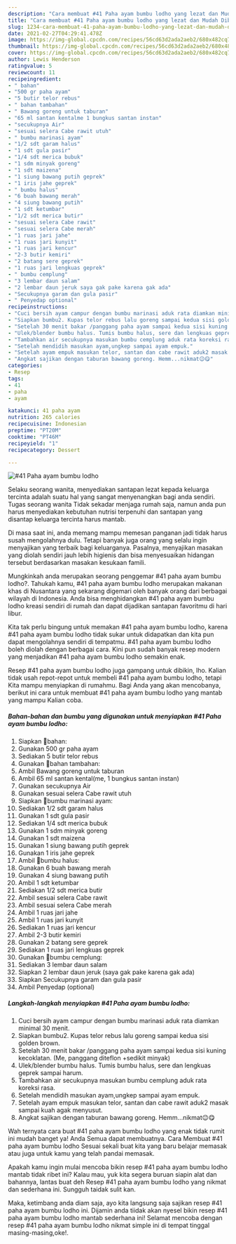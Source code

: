 ```yaml
---
description: "Cara membuat #41 Paha ayam bumbu lodho yang lezat dan Mudah Dibuat"
title: "Cara membuat #41 Paha ayam bumbu lodho yang lezat dan Mudah Dibuat"
slug: 1234-cara-membuat-41-paha-ayam-bumbu-lodho-yang-lezat-dan-mudah-dibuat
date: 2021-02-27T04:29:41.478Z
image: https://img-global.cpcdn.com/recipes/56cd63d2ada2aeb2/680x482cq70/41-paha-ayam-bumbu-lodho-foto-resep-utama.jpg
thumbnail: https://img-global.cpcdn.com/recipes/56cd63d2ada2aeb2/680x482cq70/41-paha-ayam-bumbu-lodho-foto-resep-utama.jpg
cover: https://img-global.cpcdn.com/recipes/56cd63d2ada2aeb2/680x482cq70/41-paha-ayam-bumbu-lodho-foto-resep-utama.jpg
author: Lewis Henderson
ratingvalue: 5
reviewcount: 11
recipeingredient:
- " bahan"
- "500 gr paha ayam"
- "5 butir telor rebus"
- " bahan tambahan"
- " Bawang goreng untuk taburan"
- "65 ml santan kentalme 1 bungkus santan instan"
- "secukupnya Air"
- "sesuai selera Cabe rawit utuh"
- " bumbu marinasi ayam"
- "1/2 sdt garam halus"
- "1 sdt gula pasir"
- "1/4 sdt merica bubuk"
- "1 sdm minyak goreng"
- "1 sdt maizena"
- "1 siung bawang putih geprek"
- "1 iris jahe geprek"
- " bumbu halus"
- "6 buah bawang merah"
- "4 siung bawang putih"
- "1 sdt ketumbar"
- "1/2 sdt merica butir"
- "sesuai selera Cabe rawit"
- "sesuai selera Cabe merah"
- "1 ruas jari jahe"
- "1 ruas jari kunyit"
- "1 ruas jari kencur"
- "2-3 butir kemiri"
- "2 batang sere geprek"
- "1 ruas jari lengkuas geprek"
- " bumbu cemplung"
- "3 lembar daun salam"
- "2 lembar daun jeruk saya gak pake karena gak ada"
- "Secukupnya garam dan gula pasir"
- " Penyedap optional"
recipeinstructions:
- "Cuci bersih ayam campur dengan bumbu marinasi aduk rata diamkan minimal 30 menit."
- "Siapkan bumbu2. Kupas telor rebus lalu goreng sampai kedua sisi golden brown."
- "Setelah 30 menit bakar /panggang paha ayam sampai kedua sisi kuning kecoklatan. (Me, panggang diteflon +sedikit minyak)"
- "Ulek/blender bumbu halus. Tumis bumbu halus, sere dan lengkuas geprek sampai harum."
- "Tambahkan air secukupnya masukan bumbu cemplung aduk rata koreksi rasa."
- "Setelah mendidih masukan ayam,ungkep sampai ayam empuk."
- "Setelah ayam empuk masukan telor, santan dan cabe rawit aduk2 masak sampai kuah agak menyusut."
- "Angkat sajikan dengan taburan bawang goreng. Hemm...nikmat😉😋"
categories:
- Resep
tags:
- 41
- paha
- ayam

katakunci: 41 paha ayam 
nutrition: 265 calories
recipecuisine: Indonesian
preptime: "PT20M"
cooktime: "PT46M"
recipeyield: "1"
recipecategory: Dessert

---
```



![#41 Paha ayam bumbu lodho](https://img-global.cpcdn.com/recipes/56cd63d2ada2aeb2/680x482cq70/41-paha-ayam-bumbu-lodho-foto-resep-utama.jpg)

Selaku seorang wanita, menyediakan santapan lezat kepada keluarga tercinta adalah suatu hal yang sangat menyenangkan bagi anda sendiri. Tugas seorang  wanita Tidak sekadar menjaga rumah saja, namun anda pun harus menyediakan kebutuhan nutrisi terpenuhi dan santapan yang disantap keluarga tercinta harus mantab.

Di masa  saat ini, anda memang mampu memesan panganan jadi tidak harus susah mengolahnya dulu. Tetapi banyak juga orang yang selalu ingin menyajikan yang terbaik bagi keluarganya. Pasalnya, menyajikan masakan yang diolah sendiri jauh lebih higienis dan bisa menyesuaikan hidangan tersebut berdasarkan masakan kesukaan famili. 



Mungkinkah anda merupakan seorang penggemar #41 paha ayam bumbu lodho?. Tahukah kamu, #41 paha ayam bumbu lodho merupakan makanan khas di Nusantara yang sekarang digemari oleh banyak orang dari berbagai wilayah di Indonesia. Anda bisa menghidangkan #41 paha ayam bumbu lodho kreasi sendiri di rumah dan dapat dijadikan santapan favoritmu di hari libur.

Kita tak perlu bingung untuk memakan #41 paha ayam bumbu lodho, karena #41 paha ayam bumbu lodho tidak sukar untuk didapatkan dan kita pun dapat mengolahnya sendiri di tempatmu. #41 paha ayam bumbu lodho boleh diolah dengan berbagai cara. Kini pun sudah banyak resep modern yang menjadikan #41 paha ayam bumbu lodho semakin enak.

Resep #41 paha ayam bumbu lodho juga gampang untuk dibikin, lho. Kalian tidak usah repot-repot untuk membeli #41 paha ayam bumbu lodho, tetapi Kita mampu menyiapkan di rumahmu. Bagi Anda yang akan mencobanya, berikut ini cara untuk membuat #41 paha ayam bumbu lodho yang mantab yang mampu Kalian coba.

<!--inarticleads1-->

##### Bahan-bahan dan bumbu yang digunakan untuk menyiapkan #41 Paha ayam bumbu lodho:

1. Siapkan  🍒bahan:
1. Gunakan 500 gr paha ayam
1. Sediakan 5 butir telor rebus
1. Gunakan  🍒bahan tambahan:
1. Ambil  Bawang goreng untuk taburan
1. Ambil 65 ml santan kental(me, 1 bungkus santan instan)
1. Gunakan secukupnya Air
1. Gunakan sesuai selera Cabe rawit utuh
1. Siapkan  🍒bumbu marinasi ayam:
1. Sediakan 1/2 sdt garam halus
1. Gunakan 1 sdt gula pasir
1. Sediakan 1/4 sdt merica bubuk
1. Gunakan 1 sdm minyak goreng
1. Gunakan 1 sdt maizena
1. Gunakan 1 siung bawang putih geprek
1. Gunakan 1 iris jahe geprek
1. Ambil  🍒bumbu halus:
1. Gunakan 6 buah bawang merah
1. Gunakan 4 siung bawang putih
1. Ambil 1 sdt ketumbar
1. Sediakan 1/2 sdt merica butir
1. Ambil sesuai selera Cabe rawit
1. Ambil sesuai selera Cabe merah
1. Ambil 1 ruas jari jahe
1. Ambil 1 ruas jari kunyit
1. Sediakan 1 ruas jari kencur
1. Ambil 2-3 butir kemiri
1. Gunakan 2 batang sere geprek
1. Sediakan 1 ruas jari lengkuas geprek
1. Gunakan  🍒bumbu cemplung:
1. Sediakan 3 lembar daun salam
1. Siapkan 2 lembar daun jeruk (saya gak pake karena gak ada)
1. Siapkan Secukupnya garam dan gula pasir
1. Ambil  Penyedap (optional)




<!--inarticleads2-->

##### Langkah-langkah menyiapkan #41 Paha ayam bumbu lodho:

1. Cuci bersih ayam campur dengan bumbu marinasi aduk rata diamkan minimal 30 menit.
1. Siapkan bumbu2. Kupas telor rebus lalu goreng sampai kedua sisi golden brown.
1. Setelah 30 menit bakar /panggang paha ayam sampai kedua sisi kuning kecoklatan. (Me, panggang diteflon +sedikit minyak)
1. Ulek/blender bumbu halus. Tumis bumbu halus, sere dan lengkuas geprek sampai harum.
1. Tambahkan air secukupnya masukan bumbu cemplung aduk rata koreksi rasa.
1. Setelah mendidih masukan ayam,ungkep sampai ayam empuk.
1. Setelah ayam empuk masukan telor, santan dan cabe rawit aduk2 masak sampai kuah agak menyusut.
1. Angkat sajikan dengan taburan bawang goreng. Hemm...nikmat😉😋




Wah ternyata cara buat #41 paha ayam bumbu lodho yang enak tidak rumit ini mudah banget ya! Anda Semua dapat membuatnya. Cara Membuat #41 paha ayam bumbu lodho Sesuai sekali buat kita yang baru belajar memasak atau juga untuk kamu yang telah pandai memasak.

Apakah kamu ingin mulai mencoba bikin resep #41 paha ayam bumbu lodho mantab tidak ribet ini? Kalau mau, yuk kita segera buruan siapin alat dan bahannya, lantas buat deh Resep #41 paha ayam bumbu lodho yang nikmat dan sederhana ini. Sungguh taidak sulit kan. 

Maka, ketimbang anda diam saja, ayo kita langsung saja sajikan resep #41 paha ayam bumbu lodho ini. Dijamin anda tiidak akan nyesel bikin resep #41 paha ayam bumbu lodho mantab sederhana ini! Selamat mencoba dengan resep #41 paha ayam bumbu lodho nikmat simple ini di tempat tinggal masing-masing,oke!.

